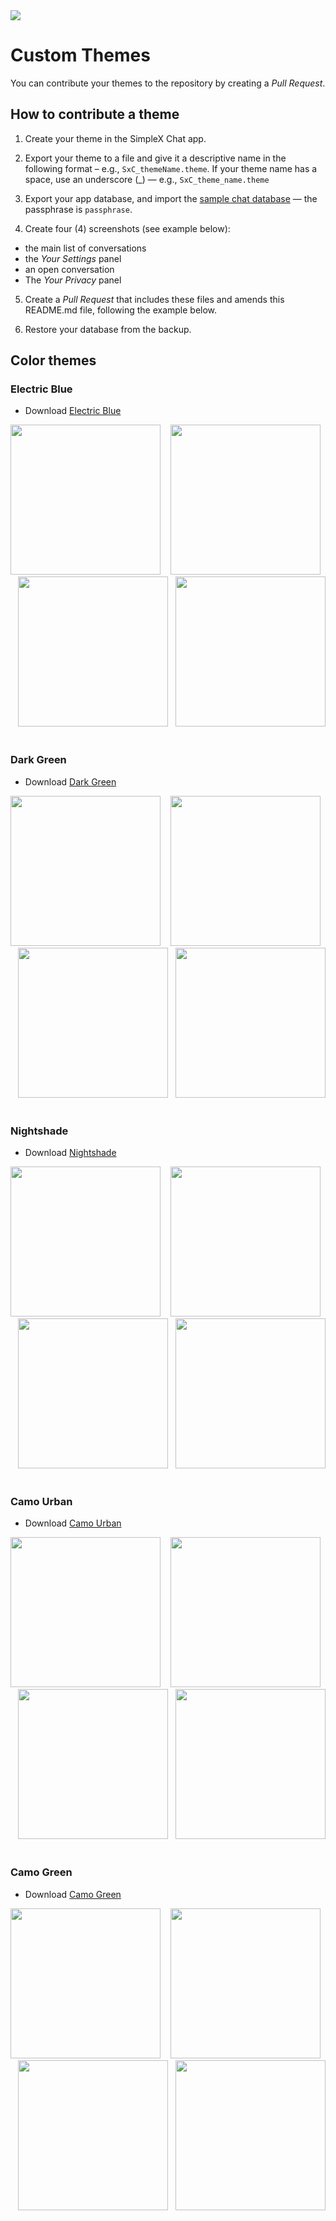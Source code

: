 <img src="./resources/logo-light.png">

# Custom Themes

You can contribute your themes to the repository by creating a _Pull Request_. 

## How to contribute a theme

1. Create your theme in the SimpleX Chat app. 
2. Export your theme to a file and give it a descriptive name in the following format – e.g., `SxC_themeName.theme`. If your theme name has a space, use an underscore (_) — e.g., `SxC_theme_name.theme`

3. Export your app database, and import the [sample chat database](./themes/simplex-chat.sample.zip) — the passphrase is `passphrase`.

4. Create four (4) screenshots (see example below):
  * the main list of conversations
  * the _Your Settings_ panel
  * an open conversation
  * The _Your Privacy_ panel

5. Create a _Pull Request_ that includes these files and amends this README.md file, following the example below.

6. Restore your database from the backup.

## Color themes

<!-- Copy the following block for your theme, customize it, append it to the bottom of the file, and remove the comment tags to make it live. Do NOT edit this block. MAKE A COPY. 
    ### Your theme name
    Download [Your theme](./themes/example.theme)
    <img src="./themes/example-chats.png" width="240"> &nbsp;&nbsp; <img src="./themes/example-conversation.png" width="240"> &nbsp;&nbsp; <img src="./themes/example-settings.png" width="240"> &nbsp;&nbsp;
-->

<!--
### Dark Blue theme (included)
* Download [Dark Blue theme](./themes/example.theme)

<img src="./themes/example-chats.png" width="240"> &nbsp;&nbsp; <img src="./themes/example-conversation.png" width="240"> &nbsp;&nbsp; <img src="./themes/example-settings.png" width="240">
-->

 ### Electric Blue
* Download [Electric Blue](./themes/SxC_electricBlue.theme)
 
 <img src="./screenshots/SxC_ElectricBlue_screenshot04.jpg" width="240"> &nbsp;&nbsp; <img src="./screenshots/SxC_ElectricBlue_screenshot01.jpg" width="240"> &nbsp;&nbsp; <img src="./screenshots/SxC_ElectricBlue_screenshot02.jpg" width="240"> &nbsp;&nbsp;<img src="./screenshots/SxC_ElectricBlue_screenshot03.jpg" width="240"> &nbsp;&nbsp;

### Dark Green
* Download [Dark Green](./themes/SxC_darkGreen.theme)

 <img src="./screenshots/SxC_darkGreen_screenshot01.png" width="240"> &nbsp;&nbsp; <img src="./screenshots/SxC_darkGreen_screenshot02.png" width="240"> &nbsp;&nbsp; <img src="./screenshots/SxC_darkGreen_screenshot03.png" width="240"> &nbsp;&nbsp;<img src="./screenshots/SxC_darkGreen_screenshot04.png" width="240"> &nbsp;&nbsp;
 
 ### Nightshade
* Download [Nightshade](./themes/SxC_Nightshade.theme)

 <img src="./screenshots/SxC_Nightshade01.jpg" width="240"> &nbsp;&nbsp; <img src="./screenshots/SxC_Nightshade02.jpg" width="240"> &nbsp;&nbsp; <img src="./screenshots/SxC_Nightshade03.jpg" width="240"> &nbsp;&nbsp;<img src="./screenshots/SxC_Nightshade04.jpg" width="240"> &nbsp;&nbsp;

### Camo Urban
* Download [Camo Urban](./themes/SxC_camoUrban.theme)

 <img src="./screenshots/SxC_camoUrban01.jpg" width="240"> &nbsp;&nbsp; <img src="./screenshots/SxC_camoUrban02.jpg" width="240"> &nbsp;&nbsp; <img src="./screenshots/SxC_camoUrban03.jpg" width="240"> &nbsp;&nbsp;<img src="./screenshots/SxC_camoUrban04.jpg" width="240"> &nbsp;&nbsp;

### Camo Green
* Download [Camo Green](./themes/SxC_camoGreen.theme)

 <img src="./screenshots/SxC_camoGreen01.jpg" width="240"> &nbsp;&nbsp; <img src="./screenshots/SxC_camoGreen02.jpg" width="240"> &nbsp;&nbsp; <img src="./screenshots/SxC_camoGreen03.jpg" width="240"> &nbsp;&nbsp;<img src="./screenshots/SxC_camoGreen04.jpg" width="240"> &nbsp;&nbsp;
